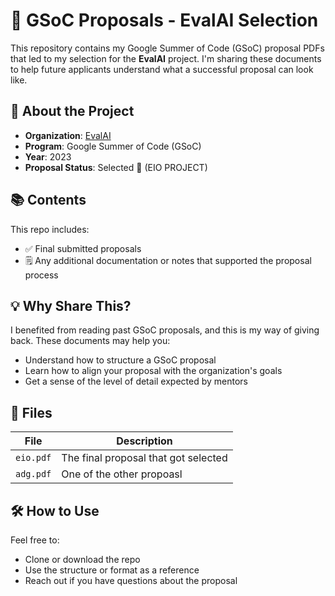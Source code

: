 # 📄 GSoC Proposals - EvalAI Selection

This repository contains my Google Summer of Code (GSoC) proposal PDFs that led to my selection for the **EvalAI** project. I'm sharing these documents to help future applicants understand what a successful proposal can look like.

## 🚀 About the Project

* **Organization**: [EvalAI](https://eval.ai/)
* **Program**: Google Summer of Code (GSoC)
* **Year**: 2023
* **Proposal Status**: Selected 🎉 (EIO PROJECT)

## 📚 Contents

This repo includes:

* ✅ Final submitted proposals
* 🗒️ Any additional documentation or notes that supported the proposal process

## 💡 Why Share This?

I benefited from reading past GSoC proposals, and this is my way of giving back. These documents may help you:

* Understand how to structure a GSoC proposal
* Learn how to align your proposal with the organization's goals
* Get a sense of the level of detail expected by mentors

## 📎 Files

| File      | Description                          |
| --------- | ------------------------------------ |
| `eio.pdf` | The final proposal that got selected |
| `adg.pdf` | One of the other propoasl            |

> &#x20;

## 🛠 How to Use

Feel free to:

* Clone or download the repo
* Use the structure or format as a reference
* Reach out if you have questions about the proposal

